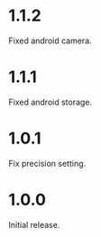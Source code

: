 # 1.1.2

Fixed android camera.

# 1.1.1

Fixed android storage.

# 1.0.1

Fix precision setting.

# 1.0.0

Initial release.
